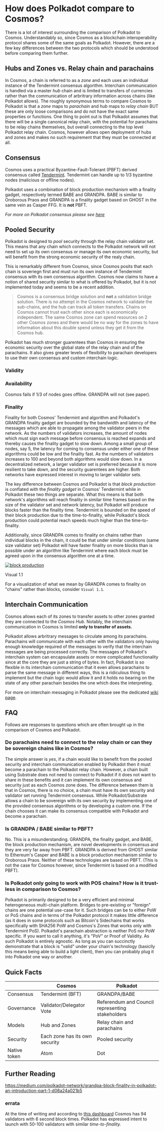 # How does Polkadot compare to Cosmos?

There is a lot of interest surrounding the comparison of Polkadot to Cosmos. Understandably so, since Cosmos as a blockchain interoperability protocol shares some of the same goals as Polkadot. However, there are a few key differences between the two protocols which should be understood before comparing them further.

## Hubs and Zones vs. Relay chain and parachains

In Cosmos, a chain is referred to as a _zone_ and each uses an individual instance of the Tendermint consensus algorithm. Interchain communication is handled via a master _hub_ chain and is limited to transfers of currencies rather than the communication of arbritrary information across chains (like Polkadot allows). The roughly synonymous terms to compare Cosmos to Polkadot is that a _zone_ maps to _parachain_ and _hub_ maps to _relay chain_ BUT these are only loose comparisons and do not have the exact same properties or functions. One thing to point out is that Polkadot assumes that there will be a single canonical relay chain, with the potential for parachains to be relay chains themselves, but overall connecting to the top level Polkadot relay chain. Cosmos, however allows open deployment of hubs and zones and makes no such requirement that they must be connected at all. 

## Consensus

Cosmos uses a practical Byzantine-Fault-Tolerant (PBFT) derived consensus called [Tendermint](https://tendermint.com/docs/introduction/what-is-tendermint.html#what-is-tendermint). Tendermint can handle up to 1/3 byzantine nodes (malicious or offline nodes). 

Polkadot uses a combination of block production mechanism with a finality gadget, respectively termed BABE and GRANDPA. BABE is similar to Oroborous Praos and GRANDPA is a finality gadget based on GHOST in the same vein as Casper FFG. It is **not** PBFT.

<!-- right now this links to Rob's article but later will link to the wiki consensus page -->
_For more on Polkadot consensus please see [here](https://medium.com/polkadot-network/grandpa-block-finality-in-polkadot-an-introduction-part-1-d08a24a021b5)_

## Pooled Security

Polkadot is designed to _pool_ security through the relay chain validator set. This means that any chain which connects to the Polkadot network will not need to set up its own consensus or manage its own economic security, but will benefit from the strong economic security of the realy chain.

This is remarkably different from Cosmos, since Cosmos posits that each chain is soveriegn first and must run its own instance of Tendermint consensus with its own consensus algorithm. Cosmos now claims to have a notion of shared security similar to what is offered by Polkadot, but it is not implemented today and seems to be a recent addition.

> Cosmos is a consensus bridge solution and **not** a validation bridge solution. There is no attempt in the Cosmos network to validate the sub-chains, and the hub can track all token transfers. Chains on Cosmos cannot trust each other since each is economically independent. The same Cosmos zone can spend resources on 2 other Cosmos zones and there would be no way for the zones to have information about this double spend unless they get it from the Cosmos hub.

Polkadot has much stronger guarentees than Cosmos in ensuring the economic security over the global state of the relay chain and of the parachains. It also gives greater levels of flexibility to parachain developers to use their own consensus and custom interchain logic.

### Validity



### Availability

Cosmos fails if 1/3 of nodes goes offline. GRANDPA will not (see paper).

### Finality

Finality for both Cosmos' Tendermint and algorithm and Polkadot's GRANDPA finality gadget are bounded by the bandwidth and latency of the messages which are able to propagate among the validator peers in the network. As the numbers of validators increases, the amount of nodes which must sign each message before consensus is reached expands and thereby causes the finality gadget to slow down. Among a small group of nodes, say 5, the latency for coming to consensus under either one of these algorithms could be low and the finality fast. As the numbers of validators increases to 100 and beyond both algorithms would slow down. In a decentralized network, a larger validator set is preferred because it is more resilient to take down, and the security guarentees are higher. Both networks have expressed interest in moving to larger validator sets. 

The key difference between Cosmos and Polkadot is that _block production_ is conflated with the _finality gadget_ in Cosmos' Tendermint while in Polkadot these two things are separate. What this means is that both network's algorithms will reach finality in similar time frames based on the size of the validator set and network latency, but Polkadot will produce blocks faster than the finality time. Tendermint is bounded on the speed of their block production due to the time-to-finality, while Polkadot's block production could potential reach speeds much higher than the time-to-finality.

Additionally, since GRANDPA comes to finality on chains rather than individual blocks in the chain, it could be that under similar conditions (same size validator set) Polkadot will have faster finality on more blocks than is possible under an algorithm like Tendermint where each block must be agreed upon in the consensus algorithm one at a time.

<div class="grandpa-img">
    <a href="../../../../img/GRANDPA/chain-selection.png" target="_blank">
        <img src="../../../../img/GRANDPA/chain-selection.png" alt="block production"/>
    </a>
    <p>Visual 1.1</p>
</div>

For a visualization of what we mean by GRANDPA comes to finality on "chains" rather than blocks, consider `Visual 1.1`.

## Interchain Communication

Cosmos allows each of its zones to transfer assets to other zones granted they are connected to the _Cosmos Hub_. Notably, the interchain communication in Cosmos is limited **only to transfer of assets.**

Polkadot allows arbritrary messages to circulate among its parachains. Parachains will communicate with each other with the validators only having enough knowledge required of the messages to verify that the interchain messages are being processed correctly. The messages of Polkadot's interchain system can encapsulate assets or more complicated functionality since at the core they are just a string of bytes. In fact, Polkadot is so flexible in its interchain communication that it even allows parachains to parse the same message in different ways, this is a ridiculous thing to implement but the chain logic would allow it and it holds no bearing on the state of any other parachain besides the one which does the interpreting.

For more on interchain messaging in Polkadot please see the dedicated [wiki page](./interchain.md).

## FAQ

Follows are responses to questions which are often brought up in the comparison of Cosmos and Polkadot.

### Do parachains need to connect to the relay chain or can they be sovereign chains like in Cosmos?

The simple answer is _yes_, if a chain would like to benefit from the pooled security and interchain communication enabled by Polkadot then it must become a parachain to the Polkadot relay chain. However, a chain built using Substrate does not need to connect to Polkadot if it does not want to share in these benefits and it can implement its own consensus and security just as each Cosmos zone does. The difference between them is that in Cosmos, there is no choice, a chain must have its own security and validator set running Tendermint consensus. While Polkadot/Substrate allows a chain to be sovereign with its own security by implementing one of the provided consensus algorithms or by developing a custom one. If the chain chooses it can make its consensus compatible with Polkadot and become a parachain.

### Is GRANDPA / BABE similar to PBFT?

No. This is a misunderstanding. GRANDPA, the finality gadget, and BABE, the block production mechanism, are novel developments in consensus and they are very far away from PBFT. GRANDPA is derived from GHOST similar to Ethereum's Casper and BABE is a block production mechanism similar to Oroborous Praos. Neither of these technologies are based on PBFT. (This is not the case for Cosmos however, since Tendermint is based on a modified PBFT).

### Is Polkadot only going to work with POS chains? How is it trust-less in comparison to Cosmos?

Polkadot is primarily designed to be a very efficient and minimal heterogeneous multi-chain platform. Bridges to pre-existing or "foreign" chains are one potential use-case for it. Such bridges can be to either PoW or PoS chains and in terms of the Polkadot protocol it makes little difference (as it does in some protocols such as Bitcoin's Sidechains that works specifically with SHA256 PoW and Cosmos's Zones that works only with Tendermint PoS). Polkadot's parachain abstraction is neither PoS nor PoW specific. If you want to call it anything, it's "PoV" or Proof of Validity. As such Polkadot is entirely agnostic. As long as you can succinctly demonstrate that a block is "valid" under your chain's technology (basiclly this means being able to build a light client), then you can probably plug it into Polkadot one way or another.

## Quick Facts

|   |Cosmos|Polkadot|
|---|---|---|
|Consensus|Tendermint (BFT)|GRANDPA/BABE|
|Governance|Validator/Delegator Vote|Referendum and Council representing stakeholders|
|Models|Hub and Zones|Relay chain and parachains|
|Security|Each zone has its own security|Pooled security|
|Native token|Atom|Dot|


## Further Reading

https://medium.com/polkadot-network/grandpa-block-finality-in-polkadot-an-introduction-part-1-d08a24a021b5

### errata

At the time of writing and according to [this dashboard](https://stargazer.certus.one) Cosmos has 94 validators with 6 second block times. Polkadot has expressed intent to launch with 50-100 validators with similar _time-to-finality._